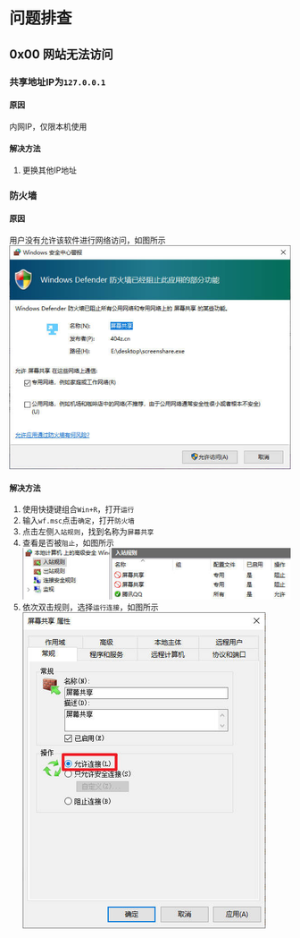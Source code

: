 # 问题排查

## 0x00 网站无法访问

### 共享地址IP为`127.0.0.1`

#### 原因

内网IP，仅限本机使用

#### 解决方法

1. 更换其他IP地址

### 防火墙

#### 原因

用户没有允许该软件进行网络访问，如图所示
![防火墙](img/help/0x00/防火墙.jpg)

#### 解决方法

1. 使用快捷键组合`Win+R`，打开`运行`
2. 输入`wf.msc`点击`确定`，打开`防火墙`
3. 点击左侧`入站规则`，找到名称为`屏幕共享`
4. 查看是否被`阻止`，如图所示
   ![入站规则](./img/help/0x00/%E5%85%A5%E7%AB%99%E8%A7%84%E5%88%99.jpg)
5. 依次双击规则，选择`运行连接`，如图所示
   ![规则](img/help/0x00/规则.jpg)
